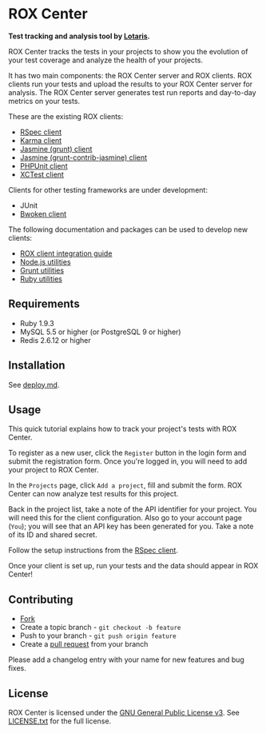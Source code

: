 # ROX Center

**Test tracking and analysis tool by [Lotaris](http://www.lotaris.com).**

ROX Center tracks the tests in your projects to show you the evolution of your test coverage and analyze the health of your projects.

It has two main components: the ROX Center server and ROX clients.
ROX clients run your tests and upload the results to your ROX Center server for analysis.
The ROX Center server generates test run reports and day-to-day metrics on your tests.

These are the existing ROX clients:

* [RSpec client](https://github.com/lotaris/rox-client-rspec)
* [Karma client](https://github.com/lotaris/rox-client-karma)
* [Jasmine (grunt) client](https://github.com/lotaris/rox-client-grunt-jasmine)
* [Jasmine (grunt-contrib-jasmine) client](https://github.com/lotaris/rox-client-grunt-contrib-jasmine)
* [PHPUnit client](https://github.com/lotaris/rox-client-phpunit)
* [XCTest client](https://github.com/lotaris/rox-client-xctest)

Clients for other testing frameworks are under development:

* JUnit
* [Bwoken client](https://github.com/lotaris/rox-client-bwoken)

The following documentation and packages can be used to develop new clients:

* [ROX client integration guide](https://github.com/lotaris/rox-client)
* [Node.js utilities](https://github.com/lotaris/rox-client-node)
* [Grunt utilities](https://github.com/lotaris/rox-client-grunt)
* [Ruby utilities](https://github.com/lotaris/rox-client-ruby)

## Requirements

* Ruby 1.9.3
* MySQL 5.5 or higher (or PostgreSQL 9 or higher)
* Redis 2.6.12 or higher

## Installation

See [deploy.md](doc/deploy.md).

## Usage

This quick tutorial explains how to track your project's tests with ROX Center.

To register as a new user, click the `Register` button in the login form and submit the registration form.
Once you're logged in, you will need to add your project to ROX Center.

In the `Projects` page, click `Add a project`, fill and submit the form.
ROX Center can now analyze test results for this project.

Back in the project list, take a note of the API identifier for your project.
You will need this for the client configuration.
Also go to your account page (`You`); you will see that an API key has been generated for you.
Take a note of its ID and shared secret.

Follow the setup instructions from the [RSpec client](https://github.com/lotaris/rox-client-rspec).

Once your client is set up, run your tests and the data should appear in ROX Center!

## Contributing

* [Fork](https://help.github.com/articles/fork-a-repo)
* Create a topic branch - `git checkout -b feature`
* Push to your branch - `git push origin feature`
* Create a [pull request](http://help.github.com/pull-requests/) from your branch

Please add a changelog entry with your name for new features and bug fixes.

## License

ROX Center is licensed under the [GNU General Public License v3](http://www.gnu.org/licenses/gpl.html).
See [LICENSE.txt](LICENSE.txt) for the full license.
